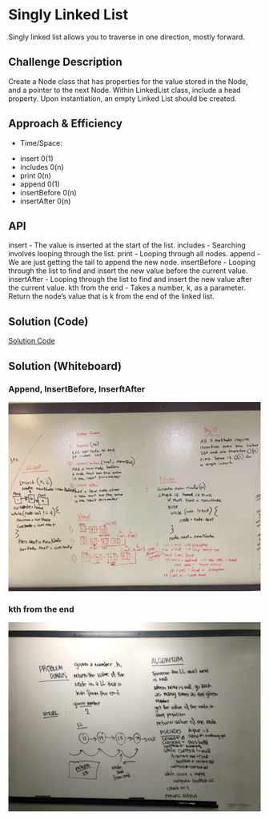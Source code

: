 # Singly Linked List
Singly linked list allows you to traverse in one direction, mostly forward.

## Challenge Description
Create a Node class that has properties for the value stored in the Node, and a pointer to the next Node.
Within LinkedList class, include a head property. Upon instantiation, an empty Linked List should be created.

## Approach & Efficiency
* Time/Space:
- insert 0(1)
- includes 0(n)
- print 0(n)
- append 0(1)
- insertBefore 0(n)
- insertAfter 0(n)

## API
insert - The value is inserted at the start of the list.
includes - Searching involves looping through the list.
print - Looping through all nodes.
append - We are just getting the tail to append the new node.
insertBefore - Looping through the list to find and insert the new value before the current value.
insertAfter - Looping through the list to find and insert the new value after the current value.
kth from the end - Takes a number, k, as a parameter. Return the node’s value that is k from the end of the linked list.

## Solution (Code)
<!-- Link to code -->
[Solution Code](https://github.com/idothestamping/data-structures-and-algorithms/blob/master/Data-Structures/src/main/java/linked_list/LinkedList.java)
## Solution (Whiteboard)
<!-- Embedded whiteboard image -->
### Append, InsertBefore, InserftAfter
![Append, InsertBefore, InserftAfter](./assets/LinkedList.jpg?raw=true "Linked List")
### kth from the end
![kth from the end](./assets/ll_kth_from_end.jpg?raw=true "ll_kth_from_end")

